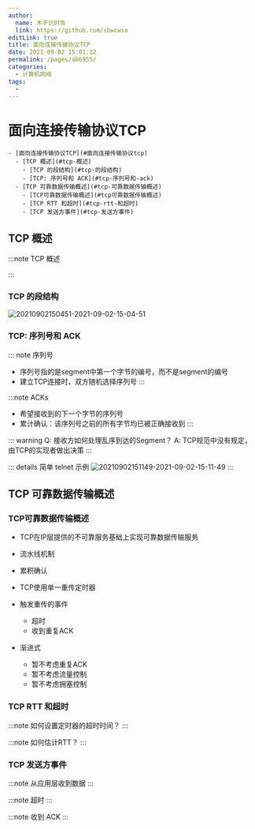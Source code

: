 ```yaml
---
author: 
  name: 木子识时务
  link: https://github.com/sbwcwso
editLink: true
title: 面向连接传输协议TCP
date: 2021-09-02 15:01:12
permalink: /pages/ab6955/
categories: 
  - 计算机网络
tags: 
  - 
---
```


# 面向连接传输协议TCP

```markmap
- [面向连接传输协议TCP](#面向连接传输协议tcp)
  - [TCP 概述](#tcp-概述)
    - [TCP 的段结构](#tcp-的段结构)
    - [TCP: 序列号和 ACK](#tcp-序列号和-ack)
  - [TCP 可靠数据传输概述](#tcp-可靠数据传输概述)
    - [TCP可靠数据传输概述](#tcp可靠数据传输概述)
    - [TCP RTT 和超时](#tcp-rtt-和超时)
    - [TCP 发送方事件](#tcp-发送方事件)
```

## TCP 概述

:::note TCP 概述

:::

### TCP 的段结构

![20210902150451-2021-09-02-15-04-51](https://cdn.jsdelivr.net/gh/sbwcwso/PicBed@master/20210902150451-2021-09-02-15-04-51.png)

### TCP: 序列号和 ACK

::: note 序列号
* 序列号指的是segment中第一个字节的编号，而不是segment的编号
* 建立TCP连接时，双方随机选择序列号
:::

:::note ACKs
* 希望接收到的下一个字节的序列号
* 累计确认：该序列号之前的所有字节均已被正确接收到
:::

::: warning Q: 接收方如何处理乱序到达的Segment？
A: TCP规范中没有规定，由TCP的实现者做出决策
:::

::: details 简单 telnet 示例
![20210902151149-2021-09-02-15-11-49](https://cdn.jsdelivr.net/gh/sbwcwso/PicBed@master/20210902151149-2021-09-02-15-11-49.png)
:::

## TCP 可靠数据传输概述

### TCP可靠数据传输概述

* TCP在IP层提供的不可靠服务基础上实现可靠数据传输服务
* 流水线机制
* 累积确认
* TCP使用单一重传定时器

* 触发重传的事件
  * 超时
  * 收到重复ACK

* 渐进式
  * 暂不考虑重复ACK
  * 暂不考虑流量控制
  * 暂不考虑拥塞控制

### TCP RTT 和超时

:::note 如何设置定时器的超时时间？
:::

:::note 如何估计RTT？
:::

### TCP 发送方事件

:::note 从应用层收到数据
:::

:::note 超时
:::

:::note 收到 ACK
:::


